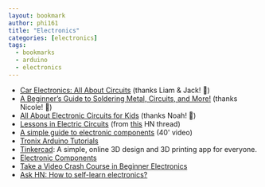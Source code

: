 ```yaml
---
layout: bookmark
author: phi161
title: "Electronics"
categories: [electronics]
tags:
  - bookmarks
  - arduino
  - electronics
---
```


* [Car Electronics: All About Circuits](https://www.partsgeek.com/mmparts/car_electronics_all_about_circuits.html) (thanks Liam & Jack! 🙂)
* [A Beginner’s Guide to Soldering Metal, Circuits, and More!](https://web.archive.org/web/20220702143550/https://alansfactoryoutlet.com/a-beginners-guide-to-soldering-metal-circuits-and-more/) (thanks Nicole! 🙂)
* [All About Electronic Circuits for Kids](https://www.speedwaymotors.com/Info/All-About-Electronic-Circuits-for-Kids) (thanks Noah! 🙂)
* [Lessons in Electric Circuits](https://www.allaboutcircuits.com/textbook/) (from [this](https://news.ycombinator.com/item?id=23562181) HN thread)
* [A simple guide to electronic components](https://www.youtube.com/watch?v=6Maq5IyHSuc) (40' video)
* [Tronix Arduino Tutorials](http://tronixstuff.com/tutorials/)
* [Tinkercad](https://www.tinkercad.com/): A simple, online 3D design and 3D printing app for everyone.
* [Electronic Components](https://medium.com/@assertchris/electronic-components-20bfc59004bd)
* [Take a Video Crash Course in Beginner Electronics](https://makezine.com/2016/01/11/take-a-video-crash-course-in-beginner-electronics/)
* [Ask HN: How to self-learn electronics?](https://news.ycombinator.com/item?id=16775744)
